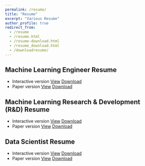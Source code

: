 ```yaml
---
permalink: /resume/
title: "Resume"
excerpt: "Various Resume"
author_profile: true
redirect_from: 
  - /resume
  - /resume.html
  - /resume-download.html
  - /resume_download.html
  - /downloadresume/
---
```


## Machine Learning Engineer Resume
- Interactive version
[View](../files/Resume-SamavedamManikhantaPraphul-MLE.pdf)
[Download](https://github.com/PraphulSamavedam/praphulsamavedam.github.io/raw/master/files/Resume-SamavedamManikhantaPraphul-MLE.pdf)
- Paper version
[View](../files/PaperResume-SamavedamManikhantaPraphul-MLE.pdf)
[Download](https://github.com/PraphulSamavedam/praphulsamavedam.github.io/raw/master/files/PaperResume-SamavedamManikhantaPraphul-MLE.pdf)

## Machine Learning Research & Development (R&D) Resume
- Interactive version
[View](../files/Resume-SamavedamManikhantaPraphul-ML-RD.pdf)
[Download](https://github.com/PraphulSamavedam/praphulsamavedam.github.io/raw/master/files/Resume-SamavedamManikhantaPraphul-ML-RD.pdf)
- Paper version
[View](../files/PaperResume-SamavedamManikhantaPraphul-ML-RD.pdf)
[Download](https://github.com/PraphulSamavedam/praphulsamavedam.github.io/raw/master/files/PaperResume-SamavedamManikhantaPraphul-ML-RD.pdf)

## Data Scientist Resume
- Interactive version
[View](../files/Resume-SamavedamManikhantaPraphul-DataScientist.pdf)
[Download](https://github.com/PraphulSamavedam/praphulsamavedam.github.io/raw/master/files/Resume-SamavedamManikhantaPraphul-DataScientist.pdf)
- Paper version
[View](../files/PaperResume-SamavedamManikhantaPraphul-DataScientist.pdf)
[Download](https://github.com/PraphulSamavedam/praphulsamavedam.github.io/raw/master/files/PaperResume-SamavedamManikhantaPraphul-DataScientist.pdf)

